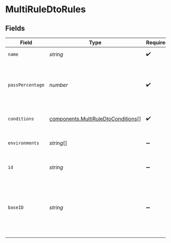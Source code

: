 # MultiRuleDtoRules


## Fields

| Field                                                                                            | Type                                                                                             | Required                                                                                         | Description                                                                                      |
| ------------------------------------------------------------------------------------------------ | ------------------------------------------------------------------------------------------------ | ------------------------------------------------------------------------------------------------ | ------------------------------------------------------------------------------------------------ |
| `name`                                                                                           | *string*                                                                                         | :heavy_check_mark:                                                                               | The name of this rule.                                                                           |
| `passPercentage`                                                                                 | *number*                                                                                         | :heavy_check_mark:                                                                               | Of the users that meet the conditions of this rule, what percent should return true.             |
| `conditions`                                                                                     | [components.MultiRuleDtoConditions](../../models/components/multiruledtoconditions.md)[]         | :heavy_check_mark:                                                                               | An array of Condition objects.                                                                   |
| `environments`                                                                                   | *string*[]                                                                                       | :heavy_minus_sign:                                                                               | The environments this rule is enabled for.                                                       |
| `id`                                                                                             | *string*                                                                                         | :heavy_minus_sign:                                                                               | The Statsig ID of this rule.                                                                     |
| `baseID`                                                                                         | *string*                                                                                         | :heavy_minus_sign:                                                                               | The base ID of this rule, i.e. without any added metadata. Will remain the exact same throughout |